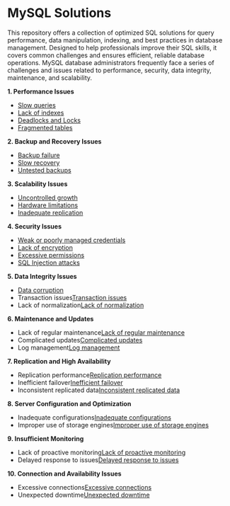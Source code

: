 # MySQL Solutions
This repository offers a collection of optimized SQL solutions for query performance, data manipulation, indexing, and best practices in database management. Designed to help professionals improve their SQL skills, it covers common challenges and ensures efficient, reliable database operations.
MySQL database administrators frequently face a series of challenges and issues related to performance, security, data integrity, maintenance, and scalability.

**1. Performance Issues**

   - [Slow queries](https://github.com/MarcoMinozzo/MySQL_Solutions/blob/main/slow_queries.md)
   - [Lack of indexes](https://github.com/MarcoMinozzo/MySQL_Solutions/blob/main/lack_of_indexes.md)
   - [Deadlocks and Locks](URL)
   - [Fragmented tables](URL)

**2. Backup and Recovery Issues**

   - [Backup failure](URL)
   - [Slow recovery](URL)
   - [Untested backups](URL)

**3. Scalability Issues**

   - [Uncontrolled growth](URL)
   - [Hardware limitations](URL)
   - [Inadequate replication](URL)

**4. Security Issues**

   - [Weak or poorly managed credentials](URL)
   - [Lack of encryption](URL)
   - [Excessive permissions](URL)
   - [SQL Injection attacks](URL)

**5. Data Integrity Issues**

   - [Data corruption](URL)
   - Transaction issues[Transaction issues](URL)
   - Lack of normalization[Lack of normalization](URL)

**6. Maintenance and Updates**

   - Lack of regular maintenance[Lack of regular maintenance](URL)
   - Complicated updates[Complicated updates](URL)
   - Log management[Log management](URL)

**7. Replication and High Availability**

   - Replication performance[Replication performance](URL)
   - Inefficient failover[Inefficient failover](URL)
   - Inconsistent replicated data[Inconsistent replicated data](URL)

**8. Server Configuration and Optimization**

   - Inadequate configurations[Inadequate configurations](URL)
   - Improper use of storage engines[Improper use of storage engines](URL)

**9. Insufficient Monitoring**

   - Lack of proactive monitoring[Lack of proactive monitoring](URL)
   - Delayed response to issues[Delayed response to issues](URL)

**10. Connection and Availability Issues**

   - Excessive connections[Excessive connections](URL)
   - Unexpected downtime[Unexpected downtime](URL)
